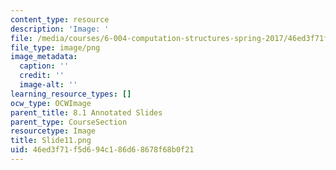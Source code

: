 ```yaml
---
content_type: resource
description: 'Image: '
file: /media/courses/6-004-computation-structures-spring-2017/46ed3f71f5d694c186d68678f68b0f21_Slide11.png
file_type: image/png
image_metadata:
  caption: ''
  credit: ''
  image-alt: ''
learning_resource_types: []
ocw_type: OCWImage
parent_title: 8.1 Annotated Slides
parent_type: CourseSection
resourcetype: Image
title: Slide11.png
uid: 46ed3f71-f5d6-94c1-86d6-8678f68b0f21
---
```

